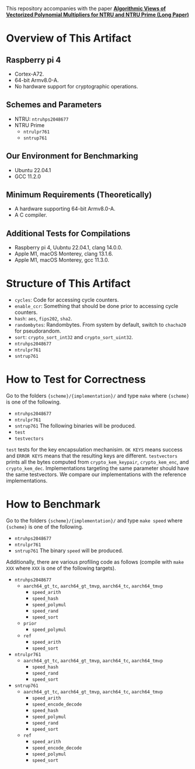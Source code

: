 
This repository accompanies with the paper [**Algorithmic Views of Vectorized Polynomial Multipliers for NTRU and NTRU Prime (Long Paper)**](https://eprint.iacr.org/2023/541)

# Overview of This Artifact

## Raspberry pi 4
- Cortex-A72.
- 64-bit Armv8.0-A.
- No hardware support for cryptographic operations.

## Schemes and Parameters
- NTRU: `ntruhps2048677`
- NTRU Prime
    - `ntrulpr761`
    - `sntrup761`

## Our Environment for Benchmarking
- Ubuntu 22.04.1
- GCC 11.2.0

## Minimum Requirements (Theoretically)
- A hardware supporting 64-bit Armv8.0-A.
- A C compiler.

## Additional Tests for Compilations
- Raspberry pi 4, Uubntu 22.04.1, clang 14.0.0.
- Apple M1, macOS Monterey, clang 13.1.6.
- Apple M1, macOS Monterey, gcc 11.3.0.

# Structure of This Artifact
- `cycles`: Code for accessing cycle counters.
- `enable_ccr`: Something that should be done prior to accessing cycle counters.
- `hash`: `aes`, `fips202`, `sha2`.
- `randombytes`: Randombytes. From system by default, switch to `chacha20` for pseudorandom.
- `sort`: `crypto_sort_int32` and `crypto_sort_uint32`.
- `ntruhps2048677`
- `ntrulpr761`
- `sntrup761`

# How to Test for Correctness
Go to the folders `{scheme}/{implementation}/` and type `make` where `{scheme}` is one of the following.
- `ntruhps2048677`
- `ntrulpr761`
- `sntrup761`
The following binaries will be produced.
- `test`
- `testvectors`


`test` tests for the key encapsulation mechanisim. `OK KEYS` means success and `ERROR KEYS` means that the resulting keys are different.
`testvectors` prints all the bytes computed from `crypto_kem_keypair`, `crypto_kem_enc`, and `crypto_kem_dec`.
Implementations targeting the same parameter should have the same testvectors.
We compare our implementations with the reference implementations.


# How to Benchmark
Go to the folders `{scheme}/{implementation}/` and type `make speed` where `{scheme}` is one of the following.
- `ntruhps2048677`
- `ntrulpr761`
- `sntrup761`
The binary `speed` will be produced.

Additionally, there are various profiling code as follows (compile with `make XXX` where `XXX` is one of the following targets).
- `ntruhps2048677`
    - `aarch64_gt_tc`, `aarch64_gt_tmvp`, `aarch64_tc`, `aarch64_tmvp`
        - `speed_arith`
        - `speed_hash`
        - `speed_polymul`
        - `speed_rand`
        - `speed_sort`
    - `prior`
        - `speed_polymul`
    - `ref`
        - `speed_arith`
        - `speed_sort`
- `ntrulpr761`
    - `aarch64_gt_tc`, `aarch64_gt_tmvp`, `aarch64_tc`, `aarch64_tmvp`
        - `speed_hash`
        - `speed_rand`
        - `speed_sort`
- `sntrup761`
    - `aarch64_gt_tc`, `aarch64_gt_tmvp`, `aarch64_tc`, `aarch64_tmvp`
        - `speed_arith`
        - `speed_encode_decode`
        - `speed_hash`
        - `speed_polymul`
        - `speed_rand`
        - `speed_sort`
    - `ref`
        - `speed_arith`
        - `speed_encode_decode`
        - `speed_polymul`
        - `speed_sort`













